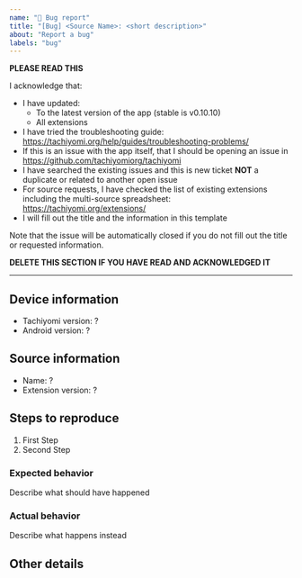 ```yaml
---
name: "🐞 Bug report"
title: "[Bug] <Source Name>: <short description>"
about: "Report a bug"
labels: "bug"
---
```


**PLEASE READ THIS**

I acknowledge that:

- I have updated:
  - To the latest version of the app (stable is v0.10.10)
  - All extensions
- I have tried the troubleshooting guide: https://tachiyomi.org/help/guides/troubleshooting-problems/
- If this is an issue with the app itself, that I should be opening an issue in https://github.com/tachiyomiorg/tachiyomi
- I have searched the existing issues and this is new ticket **NOT** a duplicate or related to another open issue
- For source requests, I have checked the list of existing extensions including the multi-source spreadsheet: https://tachiyomi.org/extensions/
- I will fill out the title and the information in this template

Note that the issue will be automatically closed if you do not fill out the title or requested information.

**DELETE THIS SECTION IF YOU HAVE READ AND ACKNOWLEDGED IT**

---

## Device information
- Tachiyomi version: ?
- Android version: ?

## Source information
- Name: ?
- Extension version: ?

## Steps to reproduce
1. First Step
2. Second Step

### Expected behavior
Describe what should have happened

### Actual behavior
Describe what happens instead

## Other details
